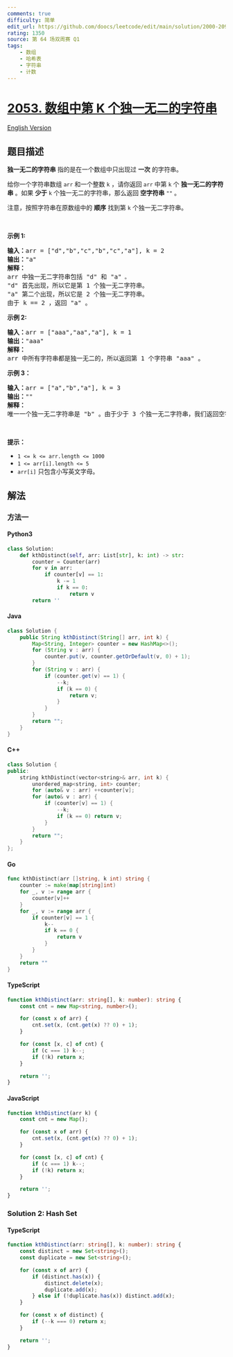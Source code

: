 ```yaml
---
comments: true
difficulty: 简单
edit_url: https://github.com/doocs/leetcode/edit/main/solution/2000-2099/2053.Kth%20Distinct%20String%20in%20an%20Array/README.md
rating: 1350
source: 第 64 场双周赛 Q1
tags:
    - 数组
    - 哈希表
    - 字符串
    - 计数
---
```


<!-- problem:start -->

# [2053. 数组中第 K 个独一无二的字符串](https://leetcode.cn/problems/kth-distinct-string-in-an-array)

[English Version](/solution/2000-2099/2053.Kth%20Distinct%20String%20in%20an%20Array/README_EN.md)

## 题目描述

<!-- description:start -->

<p><strong>独一无二的字符串</strong>&nbsp;指的是在一个数组中只出现过 <strong>一次</strong>&nbsp;的字符串。</p>

<p>给你一个字符串数组&nbsp;<code>arr</code>&nbsp;和一个整数&nbsp;<code>k</code>&nbsp;，请你返回&nbsp;<code>arr</code>&nbsp;中第&nbsp;<code>k</code>&nbsp;个&nbsp;<strong>独一无二的字符串</strong>&nbsp;。如果&nbsp;<strong>少于</strong>&nbsp;<code>k</code>&nbsp;个独一无二的字符串，那么返回&nbsp;<strong>空字符串</strong>&nbsp;<code>""</code>&nbsp;。</p>

<p>注意，按照字符串在原数组中的 <strong>顺序</strong>&nbsp;找到第 <code>k</code>&nbsp;个独一无二字符串。</p>

<p>&nbsp;</p>

<p><strong>示例 1:</strong></p>

<pre><b>输入：</b>arr = ["d","b","c","b","c","a"], k = 2
<b>输出：</b>"a"
<strong>解释：</strong>
arr 中独一无二字符串包括 "d" 和 "a"<code>&nbsp;。</code>
"d" 首先出现，所以它是第 1 个独一无二字符串。
"a" 第二个出现，所以它是 2 个独一无二字符串。
由于 k == 2 ，返回 "a" 。
</pre>

<p><strong>示例 2:</strong></p>

<pre><b>输入：</b>arr = ["aaa","aa","a"], k = 1
<b>输出：</b>"aaa"
<strong>解释：</strong>
arr 中所有字符串都是独一无二的，所以返回第 1 个字符串 "aaa" 。
</pre>

<p><strong>示例 3：</strong></p>

<pre><b>输入：</b>arr = ["a","b","a"], k = 3
<b>输出：</b>""
<strong>解释：</strong>
唯一一个独一无二字符串是 "b" 。由于少于 3 个独一无二字符串，我们返回空字符串 "" 。
</pre>

<p>&nbsp;</p>

<p><strong>提示：</strong></p>

<ul>
	<li><code>1 &lt;= k &lt;= arr.length &lt;= 1000</code></li>
	<li><code>1 &lt;= arr[i].length &lt;= 5</code></li>
	<li><code>arr[i]</code>&nbsp;只包含小写英文字母。</li>
</ul>

<!-- description:end -->

## 解法

<!-- solution:start -->

### 方法一

<!-- tabs:start -->

#### Python3

```python
class Solution:
    def kthDistinct(self, arr: List[str], k: int) -> str:
        counter = Counter(arr)
        for v in arr:
            if counter[v] == 1:
                k -= 1
                if k == 0:
                    return v
        return ''
```

#### Java

```java
class Solution {
    public String kthDistinct(String[] arr, int k) {
        Map<String, Integer> counter = new HashMap<>();
        for (String v : arr) {
            counter.put(v, counter.getOrDefault(v, 0) + 1);
        }
        for (String v : arr) {
            if (counter.get(v) == 1) {
                --k;
                if (k == 0) {
                    return v;
                }
            }
        }
        return "";
    }
}
```

#### C++

```cpp
class Solution {
public:
    string kthDistinct(vector<string>& arr, int k) {
        unordered_map<string, int> counter;
        for (auto& v : arr) ++counter[v];
        for (auto& v : arr) {
            if (counter[v] == 1) {
                --k;
                if (k == 0) return v;
            }
        }
        return "";
    }
};
```

#### Go

```go
func kthDistinct(arr []string, k int) string {
	counter := make(map[string]int)
	for _, v := range arr {
		counter[v]++
	}
	for _, v := range arr {
		if counter[v] == 1 {
			k--
			if k == 0 {
				return v
			}
		}
	}
	return ""
}
```

#### TypeScript

```ts
function kthDistinct(arr: string[], k: number): string {
    const cnt = new Map<string, number>();

    for (const x of arr) {
        cnt.set(x, (cnt.get(x) ?? 0) + 1);
    }

    for (const [x, c] of cnt) {
        if (c === 1) k--;
        if (!k) return x;
    }

    return '';
}
```

#### JavaScript

```js
function kthDistinct(arr k) {
    const cnt = new Map();

    for (const x of arr) {
        cnt.set(x, (cnt.get(x) ?? 0) + 1);
    }

    for (const [x, c] of cnt) {
        if (c === 1) k--;
        if (!k) return x;
    }

    return '';
}
```

<!-- tabs:end -->

<!-- solution:end -->

<!-- solution:start -->

### Solution 2: Hash Set

<!-- tabs:start -->

#### TypeScript

```ts
function kthDistinct(arr: string[], k: number): string {
    const distinct = new Set<string>();
    const duplicate = new Set<string>();

    for (const x of arr) {
        if (distinct.has(x)) {
            distinct.delete(x);
            duplicate.add(x);
        } else if (!duplicate.has(x)) distinct.add(x);
    }

    for (const x of distinct) {
        if (--k === 0) return x;
    }

    return '';
}
```

<!-- tabs:end -->

<!-- solution:end -->

<!-- problem:end -->
